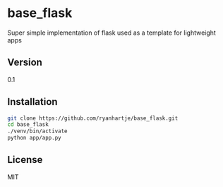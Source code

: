 base_flask 
=========

Super simple implementation of flask used as a template for lightweight apps

Version
----
0.1


Installation
--------------

```sh
git clone https://github.com/ryanhartje/base_flask.git
cd base_flask
./venv/bin/activate
python app/app.py
```


License
----

MIT


